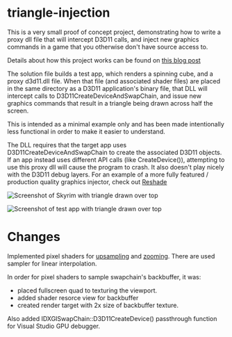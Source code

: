 # triangle-injection
This is a very small proof of concept project, demonstrating how to write a proxy dll file that will intercept D3D11 calls, and inject new graphics commands in a game that you otherwise don't have source access to. 

Details about how this project works can be found on [this blog post](http://kylehalladay.com/blog/2021/07/14/Dll-Search-Order-Hijacking-For-PostProcess-Injection.html)

The solution file builds a test app, which renders a spinning cube, and a proxy d3d11.dll file. When that file (and associated shader files) are placed in the same directory as a D3D11 application's binary file, that DLL will intercept calls to D3D11CreateDeviceAndSwapChain, and issue new graphics commands that result in a triangle being drawn across half the screen. 

This is intended as a minimal example only and has been made intentionally less functional in order to make it easier to understand. 

The DLL requires that the target app uses D3D11CreateDeviceAndSwapChain to create the associated D3D11 objects. If an app instead uses different API calls (like CreateDevice()), attempting to use this proxy dll will cause the program to crash. It also doesn't play nicely with the D3D11 debug layers. For an example of a more fully featured / production quality graphics injector, check out [Reshade](https://reshade.me)


![Screenshot of Skyrim with triangle drawn over top](https://github.com/khalladay/triangle-injection/blob/main/skyrim.jpg?raw=true)

![Screenshot of test app with triangle drawn over top](https://github.com/khalladay/triangle-injection/blob/main/test_app.png?raw=true)


# Changes

Implemented pixel shaders for [upsampling](https://github.com/erikrause/triangle-injection/blob/main/triangle-injection/d3d11_proxy_dll/hook_content/bilinearInterpolation_ps.shader) and [zooming](https://github.com/erikrause/triangle-injection/blob/main/triangle-injection/d3d11_proxy_dll/hook_content/topLeftQuadrant_ps.shader). There are used sampler for linear interpolation.

In order for pixel shaders to sample swapchain's backbuffer, it was:
  - placed fullscreen quad to texturing the viewport.
  - added shader resorce view for backbuffer
  - created render target with 2x size of backbuffer texture.
  
Also added IDXGISwapChain::D3D11CreateDevice() passthrough function for Visual Studio GPU debugger.

